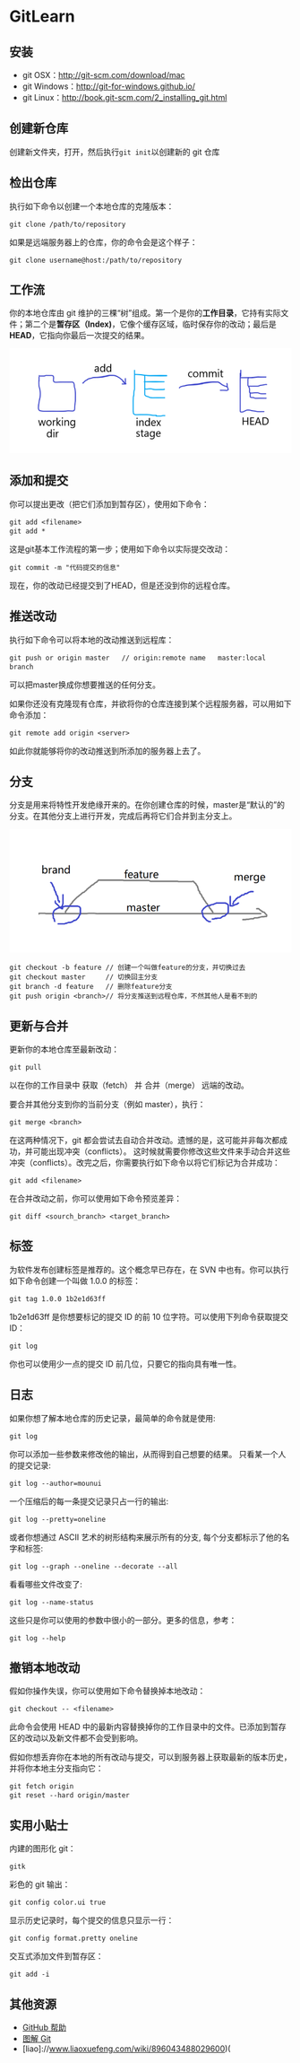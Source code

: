# GitLearn
## 安装

- git OSX：http://git-scm.com/download/mac
- git Windows：http://git-for-windows.github.io/
- git Linux：http://book.git-scm.com/2_installing_git.html

## 创建新仓库

创建新文件夹，打开，然后执行`git init`以创建新的 git 仓库

## 检出仓库

执行如下命令以创建一个本地仓库的克隆版本：

```shell
git clone /path/to/repository
```

如果是远端服务器上的仓库，你的命令会是这个样子：

```shell
git clone username@host:/path/to/repository
```

## 工作流

你的本地仓库由 git 维护的三棵“树”组成。第一个是你的**工作目录**，它持有实际文件；第二个是**暂存区（Index)**，它像个缓存区域，临时保存你的改动；最后是**HEAD**，它指向你最后一次提交的结果。

![](img/git.png)

## 添加和提交

你可以提出更改（把它们添加到暂存区），使用如下命令：

```shell
git add <filename>
git add *
```

这是git基本工作流程的第一步；使用如下命令以实际提交改动：

```shell
git commit -m "代码提交的信息"
```

现在，你的改动已经提交到了HEAD，但是还没到你的远程仓库。

## 推送改动

执行如下命令可以将本地的改动推送到远程库：

```shell
git push or origin master	// origin:remote name	master:local branch
```

可以把master换成你想要推送的任何分支。

如果你还没有克隆现有仓库，并欲将你的仓库连接到某个远程服务器，可以用如下命令添加：

```shell
git remote add origin <server>
```

如此你就能够将你的改动推送到所添加的服务器上去了。

## 分支

分支是用来将特性开发绝缘开来的。在你创建仓库的时候，master是“默认的”的分支。在其他分支上进行开发，完成后再将它们合并到主分支上。

![](img/brand.png)

```shell
git checkout -b feature	// 创建一个叫做feature的分支，并切换过去
git checkout master		// 切换回主分支
git branch -d feature	// 删除feature分支
git push origin <branch>// 将分支推送到远程仓库，不然其他人是看不到的
```

## 更新与合并

更新你的本地仓库至最新改动：

```shell
git pull
```

以在你的工作目录中 获取（fetch） 并 合并（merge） 远端的改动。

要合并其他分支到你的当前分支（例如 master），执行：

```shell
git merge <branch>
```

在这两种情况下，git 都会尝试去自动合并改动。遗憾的是，这可能并非每次都成功，并可能出现冲突（conflicts）。 这时候就需要你修改这些文件来手动合并这些冲突（conflicts）。改完之后，你需要执行如下命令以将它们标记为合并成功：

```shell
git add <filename>
```

在合并改动之前，你可以使用如下命令预览差异：

```shell
git diff <sourch_branch> <target_branch>
```

## 标签

为软件发布创建标签是推荐的。这个概念早已存在，在 SVN 中也有。你可以执行如下命令创建一个叫做 1.0.0 的标签：

```shell
git tag 1.0.0 1b2e1d63ff
```

1b2e1d63ff 是你想要标记的提交 ID 的前 10 位字符。可以使用下列命令获取提交 ID：

```shell
git log
```

你也可以使用少一点的提交 ID 前几位，只要它的指向具有唯一性。

## 日志

如果你想了解本地仓库的历史记录，最简单的命令就是使用: 

```shell
git log
```

你可以添加一些参数来修改他的输出，从而得到自己想要的结果。 只看某一个人的提交记录:

```shell
git log --author=mounui
```

一个压缩后的每一条提交记录只占一行的输出:

```shell
git log --pretty=oneline
```

或者你想通过 ASCII 艺术的树形结构来展示所有的分支, 每个分支都标示了他的名字和标签: 

```shell
git log --graph --oneline --decorate --all
```

看看哪些文件改变了: 

```shell
git log --name-status
```

这些只是你可以使用的参数中很小的一部分。更多的信息，参考：

```shell
git log --help
```

## 撤销本地改动

假如你操作失误，你可以使用如下命令替换掉本地改动：

```shell
git checkout -- <filename>
```

此命令会使用 HEAD 中的最新内容替换掉你的工作目录中的文件。已添加到暂存区的改动以及新文件都不会受到影响。

假如你想丢弃你在本地的所有改动与提交，可以到服务器上获取最新的版本历史，并将你本地主分支指向它：

```shell
git fetch origin
git reset --hard origin/master
```

## 实用小贴士

内建的图形化 git：

```shell
gitk
```

彩色的 git 输出：

```shell
git config color.ui true
```

显示历史记录时，每个提交的信息只显示一行：

```shell
git config format.pretty oneline
```

交互式添加文件到暂存区：

```shell
git add -i
```

## 其他资源

- [GitHub 帮助](http://help.github.com/)
- [图解 Git](http://marklodato.github.io/visual-git-guide/index-zh-cn.html)
- [liao]://www.liaoxuefeng.com/wiki/896043488029600)(
